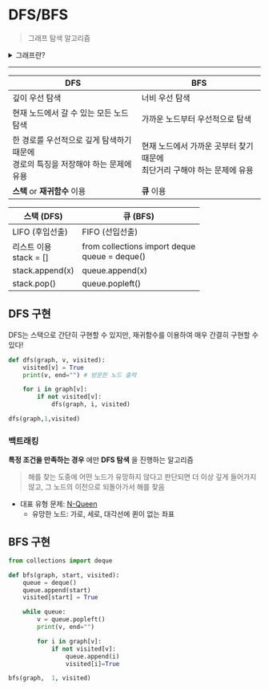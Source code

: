 # DFS/BFS
> 그래프 탐색 알고리즘

<details>
<summary>그래프란?</summary>
<div markdown="1">       
- node와 그 node를 연결하는 edge로 이루어진 자료구조  

-__트리__ 도 방향성이 있는 비순환 그래프이며, 부모-자식 관계가 있는 계층 모델

</div>
</details>

* * *
|DFS|BFS|
|---|---|
|깊이 우선 탐색|너비 우선 탐색|
|현재 노드에서 갈 수 있는 모든 노드 탐색|가까운 노드부터 우선적으로 탐색|
|한 경로를 우선적으로 깊게 탐색하기 때문에 <br> 경로의 특징을 저장해야 하는 문제에 유용|현재 노드에서 가까운 곳부터 찾기 때문에 <br> 최단거리 구해야 하는 문제에 유용|
|__스택__ or __재귀함수__ 이용|__큐__ 이용|

|스택 (DFS)|큐 (BFS)|
|---|---|
|LIFO (후입선출)|FIFO (선입선출)|
|리스트 이용 <br> stack = []|from collections import deque <br> queue = deque()|
|stack.append(x)|queue.append(x)|
|stack.pop()|queue.popleft()|



## DFS 구현

DFS는 스택으로 간단히 구현할 수 있지만, 재귀함수를 이용하여 매우 간결히 구현할 수 있다!

```python
def dfs(graph, v, visited):
    visited[v] = True
    print(v, end="") # 방문한 노드 출력

    for i in graph[v]:
        if not visited[v]:
            dfs(graph, i, visited)

dfs(graph,1,visited)
```   

### 백트래킹
__특정 조건을 만족하는 경우__ 에만  __DFS 탐색__ 을 진행하는 알고리즘
> 해를 찾는 도중에 어떤 노드가 유망하지 않다고 판단되면 더 이상 깊게 들어가지 않고, 그 노드의 이전으로 되돌아가서 해를 찾음


* 대표 유형 문제: [N-Queen](https://www.acmicpc.net/problem/9663)
  * 유망한 노드: 가로, 세로, 대각선에 퀸이 없는 좌표 

## BFS 구현

```python
from collections import deque

def bfs(graph, start, visited):
    queue = deque()
    queue.append(start)
    visited[start] = True

    while queue:
        v = queue.popleft()
        print(v, end="")

        for i in graph[v]:
            if not visited[v]:
                queue.append(i)
                visited[i]=True

bfs(graph,  1, visited)
```   